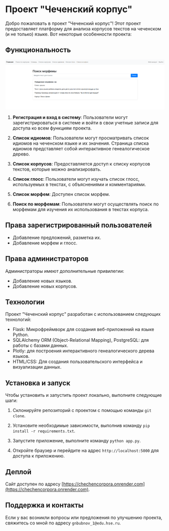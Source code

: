 # Проект "Чеченский корпус"

Добро пожаловать в проект "Чеченский корпус"! Этот проект предоставляет платформу для анализа корпусов текстов на чеченском (и не только) языке. Вот некоторые особенности проекта:

## Функциональность

![Пример использования](/example.png)

1. **Регистрация и вход в систему**: Пользователи могут зарегистрироваться в системе и войти в свои учетные записи для доступа ко всем функциям проекта.

2. **Список идиомов**: Пользователи могут просматривать список идиомов на чеченском языке и их значения. Страница списка идиомов представляет собой интерактивное генеалогическое дерево.

3. **Список корпусов**: Предоставляется доступ к списку корпусов текстов, которые можно анализировать.

4. **Список глосс**: Пользователи могут изучать список глосс, используемых в текстах, с объяснениями и комментариями.

5. **Список морфем**: Доступен список морфем.

6. **Поиск по морфемам**: Пользователи могут осуществлять поиск по морфемам для изучения их использования в текстах корпуса.

## Права зарегистрированный пользователей

- Добавление предложений, разметка их.
- Добавление морфем и глосс.

## Права администраторов

Администраторы имеют дополнительные привилегии:

- Добавление новых языков.
- Добавление новых корпусов.

## Технологии

Проект "Чеченский корпус" разработан с использованием следующих технологий:

- Flask: Микрофреймворк для создания веб-приложений на языке Python.
- SQLAlchemy ORM (Object-Relational Mapping), PostgreSQL: для работы с базами данных.
- Plotly: для построения интерактивного генеалогического дерева языков.
- HTML/CSS: Для создания пользовательского интерфейса и визуализации данных.

## Установка и запуск

Чтобы установить и запустить проект локально, выполните следующие шаги:

1. Склонируйте репозиторий с проектом с помощью команды `git clone`.

2. Установите необходимые зависимости, выполнив команду `pip install -r requirements.txt`.

3. Запустите приложение, выполните команду `python app.py`.

4. Откройте браузер и перейдите на адрес `http://localhost:5000` для доступа к приложению.

## Деплой

Сайт доступен по адресу [https://chechencorpora.onrender.com](https://chechencorpora.onrender.com).

## Поддержка и контакты

Если у вас возникли вопросы или предложения по улучшению проекта, свяжитесь со мной по адресу `gnbubnov_1@edu.hse.ru`.
